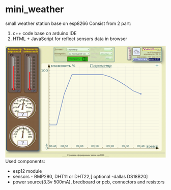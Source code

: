 # mini_weather
small weather station base on esp8266
Consist from 2 part:
  1. c++ code base on arduino IDE
  2. HTML + JavaScript for reflect sensors data in browser
  
![Common view ](https://github.com/andre-i/mini_weather/blob/master/pict/view.png)
Used components:
  + esp12 module
  + sensors - BMP280, DHT11 or DHT22,[ optional -dallas DS18B20]
  + power source(3.3v 500mA), bredboard or pcb, connectors and resistors
